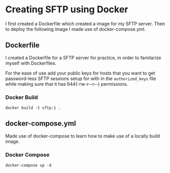 # Creating SFTP using Docker
I first created a Dockerfile which created a image for my SFTP server. Then to deploy the following image I made use of docker-compose.yml.

## Dockerfile 
I created a Dockerfile for a SFTP server for practice, in order to familarize myself with Dockerfiles.

For the ease of use add your public keys for hosts that you want to get password-less SFTP sessions setup for with in the ``authorized_keys`` file while making sure that it has 644(-rw-r--r--) permissions.
### Docker Build
```
docker build -t sftp:1 .
```

## docker-compose.yml
Made use of docker-compose to learn how to make use of a locally build image.
### Docker Compose
```
docker-compose up -d
```
